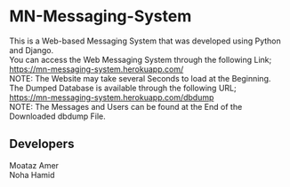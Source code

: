 # MN-Messaging-System
This is a Web-based Messaging System that was developed using Python and Django.<br/>
You can access the Web Messaging System through the following Link; <br/>
https://mn-messaging-system.herokuapp.com/ <br/>
NOTE: The Website may take several Seconds to load at the Beginning. <br/>
The Dumped Database is available through the following URL; <br/>
https://mn-messaging-system.herokuapp.com/dbdump <br/>
NOTE: The Messages and Users can be found at the End of the Downloaded dbdump File. 
## Developers
Moataz Amer <br/>
Noha Hamid
